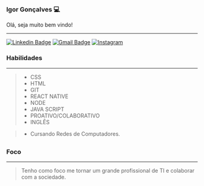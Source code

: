 ### Igor Gonçalves 💻
<p>Olá, seja muito bem vindo! </p>

------------

[![Linkedin Badge](https://img.shields.io/badge/-LinkedIn-0096c7?style=for-the-badge&logo=Linkedin&logoColor=white&link=https:https://www.linkedin.com/in/igor-gon%C3%A7alves-0019751aa/)](https://www.linkedin.com/in/igor-gon%C3%A7alves-0019751aa/)
[![Gmail Badge](https://img.shields.io/badge/-Gmail-ef233c?style=for-the-badge&logo=Gmail&logoColor=white&link=mailto:t.igorhus@gmail.com)](mailto:t.igorhus@gmail.com)
[![Instagram](https://img.shields.io/badge/-Instagram-E1306C?style=for-the-badge&logo=Instagram&logoColor=white&link=https:https://www.instagram.com/lob_uz/)](https://www.instagram.com/lob_uz/)



### Habilidades
------------

> - CSS
> - HTML
> - GIT
> - REACT NATIVE
> - NODE
> - JAVA SCRIPT
> - PROATIVO/COLABORATIVO
> - INGLÊS

> -  Cursando Redes de Computadores.

##

### Foco
------------

> Tenho como foco me tornar um grande profissional de TI e colaborar com a sociedade.
